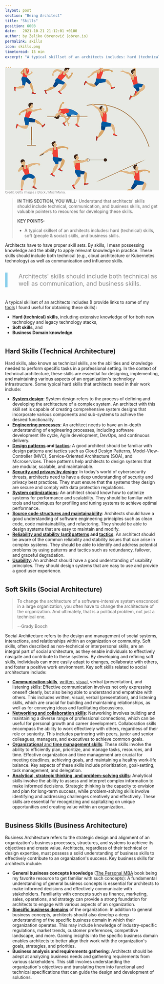 ```yaml
---
layout: post
section: "Being Architect"
title: "Skills"
position: 6003
date:   2021-10-21 21:12:01 +0100
author: by Željko Obrenović (obren.io)
permalink: skills
icon: skills.png
timetoread: 15 min
excerpt: "A typical skillset of an architects includes: hard (technical) skills, soft (people & social) skills, and business skills."

---
```

<style>
     h2 {
          margin-top: 40px;
     }
     h3 {
          margin-top: 40px;
     }
</style>
<img style="margin-top: -20px; width: 100%; height: 400px; object-fit: cover" 
     src="assets/images/arch/skills.jpg">
<div style="font-size: 70%; margin-top: -16px; color: grey; margin-bottom: 12px">
Credit: Getty Images / iStock / MuchMania.
</div>

> **IN THIS SECTION, YOU WILL:**  Understand that architects' skills should include technical, communication, and business skills, and get valuable pointers to resources for developing these skills.
>
> **KEY POINTS:**
>
> * A typical skillset of an architects includes: hard (technical) skills, soft (people & social) skills, and business skills.
<style>
 .quote {
     border-left: 8px solid skyblue;
     padding-left: 36px;
     margin-top: 30px;
     margin-bottom: 40px;
     font-size: 140%;
     font-style: normal;
     color:#888;
 }
    @media only screen and (max-width: 768px) {
        [class="quote"] {
            display: none;
        }
    }
</style>

Architects have to have proper skill sets. By skills, I mean possessing knowledge and the ability to apply relevant knowledge in practice. These skills should include both technical (e.g., cloud architecture or Kubernetes technology) as well as communication and influence skills.

<div class="quote">
Architects' skills should include both technical as well as communication, and business skills.
</div>

A typical skillset of an architects includes (I provide links to some of my [tools](https://obren.io/tools) I found useful for obtaining these skills):
* **Hard (technical) skills**, including extensive knowledge of for both new technology and legacy technology stacks,
* **Soft skills**, and
* **Business Domain knowledge**.

## Hard Skills (Technical Architecture)

Hard skills, also known as technical skills, are the abilities and knowledge needed to perform specific tasks in a professional setting. In the context of technical architecture, these skills are essential for designing, implementing, and maintaining various aspects of an organization's technology infrastructure. Some typical hard skills that architects need in their work include:

* [**System design**](https://blog.pragmaticengineer.com/system-design-interview-an-insiders-guide-review/):  System design refers to the process of defining and developing the architecture of a complex system. An architect with this skill set is capable of creating comprehensive system designs that incorporate various components and sub-systems to achieve the desired functionality. 
* [**Engineering processes**](https://obren.io/tools/catalogs/?id=design-tactics-high-performing-technology-organizations): An architect needs to have an in-depth understanding of engineering processes, including software development life cycle, Agile development, DevOps, and continuous delivery. 
* **[Design patterns](https://obren.io/tools?tag=design_patterns) and [tactics](https://obren.io/tools?tag=design_tactics)**: A good architect should be familiar with design patterns and tactics such as Cloud Design Patterns, Model-View-Controller (MVC), Service-Oriented Architecture (SOA), and Microservices. These patterns help architects to design systems that are modular, scalable, and maintainable.  
* [**Security and privacy by design**](https://obren.io/tools?tag=security): In today's world of cybersecurity threats, architects need to have a deep understanding of security and privacy best practices. They must ensure that the systems they design are secure and comply with data protection regulations.
* [**System optimizations**](https://obren.io/tools/catalogs/?id=design-tactics-sig-performance): An architect should know how to optimize systems for performance and scalability. They should be familiar with tools and techniques for profiling and tuning systems to achieve optimal performance.
* [ **Source code structures and maintainability**](https://obren.io/tools/catalogs/?id=design-tactics-sig-maintainability): Architects should have a good understanding of software engineering principles such as clean code, code maintainability, and refactoring. They should be able to design systems that are easy to maintain and modify.
* **[Reliability and stability (anti)patterns](https://obren.io/tools/catalogs/?id=releaseit-stability-awareness) and [tactics](https://obren.io/tools/catalogs/?id=releaseit-stability-tactics)**: An architect should be aware of the common reliability and stability issues that can arise in complex systems. They should be able to identify and address potential problems by using patterns and tactics such as redundancy, failover, and graceful degradation.
* [**Usability**](https://obren.io/tools?q=usability): An architect should have a good understanding of usability principles. They should design systems that are easy to use and provide a good user experience.


## Soft Skills  (Social Architecture)
> To change the architecture of a software-intensive system ensconced in a large organization, you often have to change the architecture of the organization. And ultimately, that is a political problem, not just a technical one. 
>
>--Grady Booch

Social Architecture refers to the design and management of social systems, interactions, and relationships within an organization or community. Soft skills, often described as non-technical or interpersonal skills, are an integral part of social architecture, as they enable individuals to effectively navigate and contribute to these systems. By developing and refining soft skills, individuals can more easily adapt to changes, collaborate with others, and foster a positive work environment. Key soft skills related to social architecture include:

* [**Communication skills**](https://obren.io/tools?tag=consultancy), [written](https://obren.io/tools/sowhat/), [visual](https://obren.io/tools?tag=visuals), verbal (presentation), and listening skills: Effective communication involves not only expressing oneself clearly, but also being able to understand and empathize with others. This includes written, visual, verbal (presentation), and listening skills, which are crucial for building and maintaining relationships, as well as for conveying ideas and facilitating discussions.
* [**Networking and collaboration skills**](https://obren.io/tools?tag=leadership): Networking involves building and maintaining a diverse range of professional connections, which can be useful for personal growth and career development. Collaboration skills encompass the ability to work effectively with others, regardless of their role or seniority. This includes partnering with peers, junior and senior colleagues, managers, and executives to achieve common goals.
* [**Organizational** and **time management skills**](https://obren.io/tools?tag=reflect): These skills involve the ability to efficiently plan, prioritize, and manage tasks, resources, and time. Effective organization and time management are crucial for meeting deadlines, achieving goals, and maintaining a healthy work-life balance. Key aspects of these skills include prioritization, goal-setting, task management, and delegation.
* **[Analytical, strategic thinking, and problem-solving skills](https://obren.io/tools?tag=it)**: Analytical skills involve the ability to assess and interpret complex information to make informed decisions. Strategic thinking is the capacity to envision and plan for long-term success, while problem-solving skills involve identifying and addressing challenges creatively and effectively. These skills are essential for recognizing and capitalizing on unique opportunities and creating value within an organization..

## Business Skills  (Business Architecture)

Business Architecture refers to the strategic design and alignment of an organization's business processes, structures, and systems to achieve its objectives and create value. Architects, regardless of their technical or design expertise, must possess a solid understanding of business skills to effectively contribute to an organization's success. Key business skills for architects include:

* **General business concepts knowledge** ([The Personal MBA](https://personalmba.com/) book being my favorite resource to get familiar with such concepts): A fundamental understanding of general business concepts is essential for architects to make informed decisions and effectively communicate with stakeholders. Familiarity with concepts such as finance, marketing, sales, operations, and strategy can provide a strong foundation for architects to engage with various aspects of an organization. 
* [**Specific business domains**](https://obren.io/tools?tag=domain_models) of the organization: In addition to general business concepts, architects should also develop a deep understanding of the specific business domain in which their organization operates. This may include knowledge of industry-specific regulations, market trends, customer preferences, competitive landscape, and more. Gaining insights into the specific business domain enables architects to better align their work with the organization's goals, strategies, and priorities.
* **Business analysis and requirements gathering**: Architects should be adept at analyzing business needs and gathering requirements from various stakeholders. This skill involves understanding the organization's objectives and translating them into functional and technical specifications that can guide the design and development of solutions. 


 
